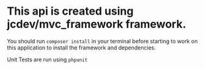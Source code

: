 # This api is created using jcdev/mvc_framework framework.

You should run `composer install` in your terminal before starting to work on this application to install the framework and dependencies.

Unit Tests are run using `phpunit`

